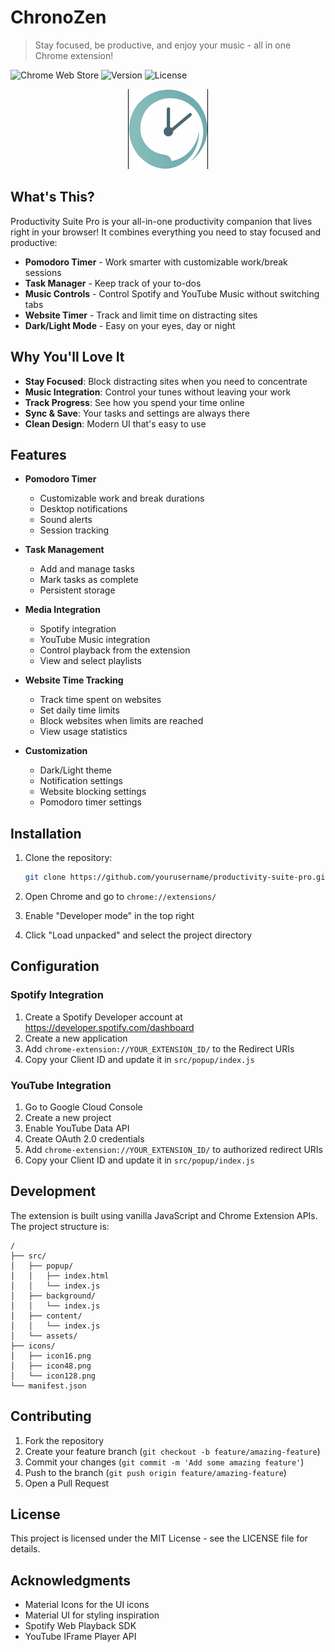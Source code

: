 # ChronoZen

> Stay focused, be productive, and enjoy your music - all in one Chrome extension!

![Chrome Web Store](https://img.shields.io/badge/Platform-Chrome-brightgreen.svg)
![Version](https://img.shields.io/badge/version-1.0.0-blue.svg)
![License](https://img.shields.io/badge/license-MIT-green.svg)

<p align="center">
  <img src="icons/icon128.png" alt="Productivity Suite Pro Logo" width="128" height="128">
</p>

## What's This?

Productivity Suite Pro is your all-in-one productivity companion that lives right in your browser! It combines everything you need to stay focused and productive:

- **Pomodoro Timer** - Work smarter with customizable work/break sessions
- **Task Manager** - Keep track of your to-dos
- **Music Controls** - Control Spotify and YouTube Music without switching tabs
- **Website Timer** - Track and limit time on distracting sites
- **Dark/Light Mode** - Easy on your eyes, day or night

## Why You'll Love It

- **Stay Focused**: Block distracting sites when you need to concentrate
- **Music Integration**: Control your tunes without leaving your work
- **Track Progress**: See how you spend your time online
- **Sync & Save**: Your tasks and settings are always there
- **Clean Design**: Modern UI that's easy to use

## Features

- **Pomodoro Timer**
  - Customizable work and break durations
  - Desktop notifications
  - Sound alerts
  - Session tracking

- **Task Management**
  - Add and manage tasks
  - Mark tasks as complete
  - Persistent storage

- **Media Integration**
  - Spotify integration
  - YouTube Music integration
  - Control playback from the extension
  - View and select playlists

- **Website Time Tracking**
  - Track time spent on websites
  - Set daily time limits
  - Block websites when limits are reached
  - View usage statistics

- **Customization**
  - Dark/Light theme
  - Notification settings
  - Website blocking settings
  - Pomodoro timer settings

## Installation

1. Clone the repository:
   ```bash
   git clone https://github.com/yourusername/productivity-suite-pro.git
   ```

2. Open Chrome and go to `chrome://extensions/`

3. Enable "Developer mode" in the top right

4. Click "Load unpacked" and select the project directory

## Configuration

### Spotify Integration
1. Create a Spotify Developer account at https://developer.spotify.com/dashboard
2. Create a new application
3. Add `chrome-extension://YOUR_EXTENSION_ID/` to the Redirect URIs
4. Copy your Client ID and update it in `src/popup/index.js`

### YouTube Integration
1. Go to Google Cloud Console
2. Create a new project
3. Enable YouTube Data API
4. Create OAuth 2.0 credentials
5. Add `chrome-extension://YOUR_EXTENSION_ID/` to authorized redirect URIs
6. Copy your Client ID and update it in `src/popup/index.js`

## Development

The extension is built using vanilla JavaScript and Chrome Extension APIs. The project structure is:

```
/
├── src/
│   ├── popup/
│   │   ├── index.html
│   │   └── index.js
│   ├── background/
│   │   └── index.js
│   ├── content/
│   │   └── index.js
│   └── assets/
├── icons/
│   ├── icon16.png
│   ├── icon48.png
│   └── icon128.png
└── manifest.json
```

## Contributing

1. Fork the repository
2. Create your feature branch (`git checkout -b feature/amazing-feature`)
3. Commit your changes (`git commit -m 'Add some amazing feature'`)
4. Push to the branch (`git push origin feature/amazing-feature`)
5. Open a Pull Request

## License

This project is licensed under the MIT License - see the LICENSE file for details.

## Acknowledgments

- Material Icons for the UI icons
- Material UI for styling inspiration
- Spotify Web Playback SDK
- YouTube IFrame Player API 
